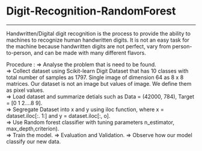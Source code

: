 # Digit-Recognition-RandomForest
__________________________________

Handwritten/Digital digit recognition is the process to provide the ability to machines to recognize human handwritten digits. It is not an easy task for the machine because handwritten digits are not perfect, vary from person-to-person, and can be made with many different flavors.

Procedure :
=> Analyse the problem that is need to be found.                                                                     
=> Collect dataset using Scikit-learn Digit Dataset that has 10 classes with total number of samples as 1797. Single image of dimension 64 as 8 x 8 matrices. Our dataset is not an image but values of image. We define them as pixel values.                                                                      
=> Load dataset and summarize detials such as Data = (42000, 784), Target = [0 1 2....8 9].                          
=> Segregate Dataset into x and y using iloc function, where x = dataset.iloc[:. 1:] and y = dataset.iloc[:, o].                         
=> Use Random forest classifier with tuning parameters n_estimator, max_depth,criterion).                       
=> Train the model.
=> Evaluation and Validation.
=> Observe how our model classify our new data.
